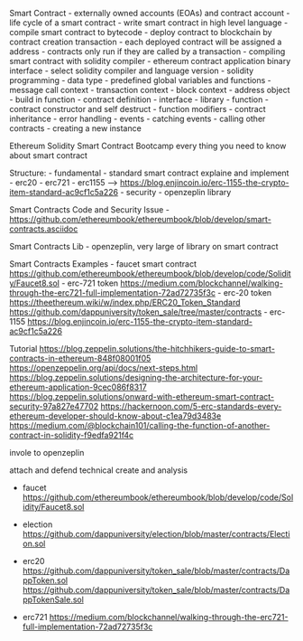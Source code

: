 Smart Contract
	- externally owned accounts (EOAs) and contract account
	- life cycle of a smart contract
		- write smart contract in high level language
		- compile smart contract to bytecode
		- deploy contract to blockchain by contract creation transaction
		- each deployed contract will be assigned a address
		- contracts only run if they are called by a transaction
	- compiling smart contract with solidity compiler
	- ethereum contract application binary interface
	- select solidity compiler and language version
	- solidity programming
		- data type
		- predefined global variables and functions
			- message call context
			- transaction context
			- block context
		- address object
		- build in function
		- contract definition
			- interface
			- library
			- function
		- contract constructor and self destruct
		- function modifiers
		- contract inheritance
		- error handling
		- events
		- catching events
		- calling other contracts
		- creating a new instance
















































Ethereum Solidity Smart Contract Bootcamp
every thing you need to know about smart contract

Structure:
	- fundamental
	- standard smart contract explaine and implement
		- erc20
		- erc721
		- erc1155 --> https://blog.enjincoin.io/erc-1155-the-crypto-item-standard-ac9cf1c5a226
	- security
	- openzeplin library



Smart Contracts Code and Security Issue
	- https://github.com/ethereumbook/ethereumbook/blob/develop/smart-contracts.asciidoc

Smart Contracts Lib
	- openzeplin, very large of library on smart contract

Smart Contracts Examples
	- faucet smart contract
		https://github.com/ethereumbook/ethereumbook/blob/develop/code/Solidity/Faucet8.sol
	- erc-721 token
		https://medium.com/blockchannel/walking-through-the-erc721-full-implementation-72ad72735f3c
	- erc-20 token
		https://theethereum.wiki/w/index.php/ERC20_Token_Standard
		https://github.com/dappuniversity/token_sale/tree/master/contracts
	- erc-1155
		https://blog.enjincoin.io/erc-1155-the-crypto-item-standard-ac9cf1c5a226

Tutorial
	https://blog.zeppelin.solutions/the-hitchhikers-guide-to-smart-contracts-in-ethereum-848f08001f05
	https://openzeppelin.org/api/docs/next-steps.html
	https://blog.zeppelin.solutions/designing-the-architecture-for-your-ethereum-application-9cec086f8317
	https://blog.zeppelin.solutions/onward-with-ethereum-smart-contract-security-97a827e47702
	https://hackernoon.com/5-erc-standards-every-ethereum-developer-should-know-about-c1ea79d3483e
	https://medium.com/@blockchain101/calling-the-function-of-another-contract-in-solidity-f9edfa921f4c

invole to openzeplin

attach and defend technical
create and analysis

- faucet
https://github.com/ethereumbook/ethereumbook/blob/develop/code/Solidity/Faucet8.sol
- election
https://github.com/dappuniversity/election/blob/master/contracts/Election.sol

- erc20
https://github.com/dappuniversity/token_sale/blob/master/contracts/DappToken.sol
https://github.com/dappuniversity/token_sale/blob/master/contracts/DappTokenSale.sol

- erc721
https://medium.com/blockchannel/walking-through-the-erc721-full-implementation-72ad72735f3c

